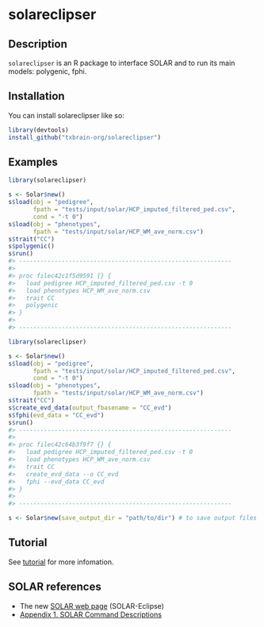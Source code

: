 
<!-- README.md is generated from README.Rmd. Please edit that file -->

# solareclipser

<!-- badges: start -->

<!-- badges: end -->

## Description

`solareclipser` is an R package to interface SOLAR and to run its main
models: polygenic, fphi.

## Installation

You can install solareclipser like so:

``` r
library(devtools)
install_github("txbrain-org/solareclipser")
```

## Examples

``` r
library(solareclipser)

s <- Solar$new()
s$load(obj = "pedigree",
       fpath = "tests/input/solar/HCP_imputed_filtered_ped.csv",
       cond = "-t 0")
s$load(obj = "phenotypes",
       fpath = "tests/input/solar/HCP_WM_ave_norm.csv")
s$trait("CC")
s$polygenic()
s$run()
#> ------------------------------------------------------------
#> 
#> proc filec42c1f5d9591 {} {
#>   load pedigree HCP_imputed_filtered_ped.csv -t 0
#>   load phenotypes HCP_WM_ave_norm.csv
#>   trait CC
#>   polygenic
#> }
#> 
#> ------------------------------------------------------------
```

``` r
library(solareclipser)

s <- Solar$new()
s$load(obj = "pedigree",
       fpath = "tests/input/solar/HCP_imputed_filtered_ped.csv",
       cond = "-t 0")
s$load(obj = "phenotypes",
       fpath = "tests/input/solar/HCP_WM_ave_norm.csv")
s$trait("CC")
s$create_evd_data(output_fbasename = "CC_evd")
s$fphi(evd_data = "CC_evd")
s$run()
#> ------------------------------------------------------------
#> 
#> proc filec42c64b3f9f7 {} {
#>   load pedigree HCP_imputed_filtered_ped.csv -t 0
#>   load phenotypes HCP_WM_ave_norm.csv
#>   trait CC
#>   create_evd_data --o CC_evd
#>   fphi --evd_data CC_evd
#> }
#> 
#> ------------------------------------------------------------
```

``` r
s <- Solar$new(save_output_dir = "path/to/dir") # to save output files
```

## Tutorial

See [tutorial](inst/doc/tutorial.md) for more infomation.

## SOLAR references

  - The new [SOLAR web page](https://solar-eclipse-genetics.org/)
    (SOLAR-Eclipse)
  - [Appendix 1. SOLAR Command
    Descriptions](http://helix.nih.gov/Documentation/solar-6.6.2-doc/91.appendix_1_text.html)
